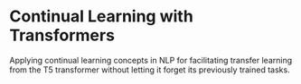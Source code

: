 # Continual Learning with Transformers
Applying continual learning concepts in NLP for facilitating transfer learning from the T5 transformer without letting it forget its previously trained tasks.

